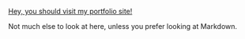 [Hey, you should visit my portfolio site!](juniper-dusk.github.io)

Not much else to look at here, unless you prefer looking at Markdown.
